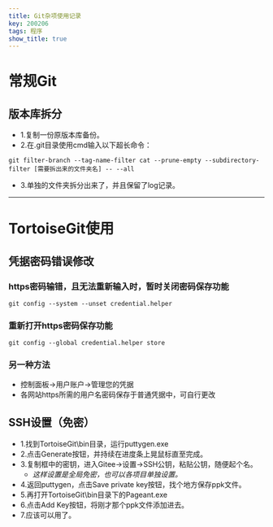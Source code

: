 ```yaml
---
title: Git杂项使用记录
key: 200206
tags: 程序
show_title: true
---
```


# 常规Git

## 版本库拆分
- 1.复制一份原版本库备份。
- 2.在.git目录使用cmd输入以下超长命令：
```
git filter-branch --tag-name-filter cat --prune-empty --subdirectory-filter [需要拆出来的文件夹名] -- --all
```
- 3.单独的文件夹拆分出来了，并且保留了log记录。

---

# TortoiseGit使用

## 凭据密码错误修改
### https密码输错，且无法重新输入时，暂时关闭密码保存功能
```
git config --system --unset credential.helper
```

### 重新打开https密码保存功能
```
git config --global credential.helper store
```
### 另一种方法
- 控制面板->用户账户->管理您的凭据
- 各网站https所需的用户名密码保存于普通凭据中，可自行更改

## SSH设置（免密）

- 1.找到TortoiseGit\bin目录，运行puttygen.exe
- 2.点击Generate按钮，并持续在进度条上晃鼠标直至完成。
- 3.复制框中的密钥，进入Gitee->设置->SSH公钥，粘贴公钥，随便起个名。
	- *这样设置是全局免密，也可以各项目单独设置。*
- 4.返回puttygen，点击Save private key按钮，找个地方保存ppk文件。
- 5.再打开TortoiseGit\bin目录下的Pageant.exe
- 6.点击Add Key按钮，将刚才那个ppk文件添加进去。
- 7.应该可以用了。
